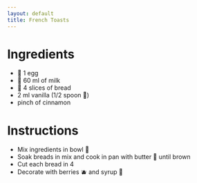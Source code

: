 ```yaml
---
layout: default
title: French Toasts
---
```


# Ingredients 
- 🥚 1 egg
- 🥛 60 ml of milk
- 🍞 4 slices of bread
- 2 ml vanilla (1/2 spoon 🥄)
- pinch of cinnamon

# Instructions
- Mix ingredients in bowl 🥣
- Soak breads in mix and cook in pan with butter 🧈 until brown
- Cut each bread in 4
- Decorate with berries 🫐 and syrup 🥞
